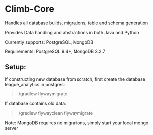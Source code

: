 # Climb-Core
Handles all database builds, migrations, table and schema generation 

Provides Data handling and abstractions in both Java and Python 

Currently supports: PostgreSQL, MongoDB

Requirements: PostgreSQL 9.4+, MongoDB 3.2.7 
## Setup:
If constructing new database from scratch, first create the database league_analytics in postgres: 
> ./gradlew flywaymigrate

If database contains old data:
> ./gradlew flywayclean flywaymigrate

Note: MongoDB requires no migrations, simply start your local mongo server
